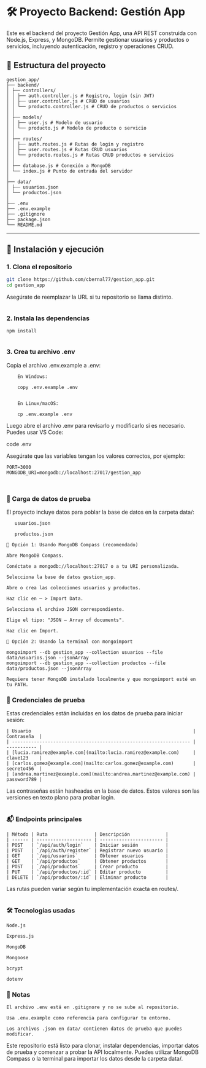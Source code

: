 # 🛠️ Proyecto Backend: Gestión App

Este es el backend del proyecto Gestión App, una API REST construida con Node.js, Express, y MongoDB. Permite gestionar usuarios y productos o servicios, incluyendo autenticación, registro y operaciones CRUD.

## 📁 Estructura del proyecto

```
gestion_app/
├── backend/
│ ├── controllers/
│ │ ├── auth.controller.js # Registro, login (sin JWT)
│ │ ├── user.controller.js # CRUD de usuarios
│ │ └── producto.controller.js # CRUD de productos o servicios
│ │
│ ├── models/
│ │ ├── user.js # Modelo de usuario
│ │ └── producto.js # Modelo de producto o servicio
│ │
│ ├── routes/
│ │ ├── auth.routes.js # Rutas de login y registro
│ │ ├── user.routes.js # Rutas CRUD usuarios
│ │ └── producto.routes.js # Rutas CRUD productos o servicios
│ │
│ ├── database.js # Conexión a MongoDB
│ └── index.js # Punto de entrada del servidor
│
├── data/
│ ├── usuarios.json
│ └── productos.json
│
├── .env
├── .env.example
├── .gitignore
├── package.json
└── README.md

```
---

## 🚀 Instalación y ejecución

### 1. Clona el repositorio

```bash
git clone https://github.com/cbernal77/gestion_app.git
cd gestion_app
```
Asegúrate de reemplazar la URL si tu repositorio se llama distinto.

```
```
### 2. Instala las dependencias

```
npm install


```
### 3. Crea tu archivo .env

Copia el archivo .env.example a .env:
```
    En Windows:

    copy .env.example .env


    En Linux/macOS:

    cp .env.example .env
```
Luego abre el archivo .env para revisarlo y modificarlo si es necesario. Puedes usar VS Code:

code .env

Asegúrate que las variables tengan los valores correctos, por ejemplo:
```
PORT=3000
MONGODB_URI=mongodb://localhost:27017/gestion_app



```
### 🧪 Carga de datos de prueba

El proyecto incluye datos para poblar la base de datos en la carpeta data/:

 ```
    usuarios.json

    productos.json

🔹 Opción 1: Usando MongoDB Compass (recomendado)
```
    Abre MongoDB Compass.

    Conéctate a mongodb://localhost:27017 o a tu URI personalizada.

    Selecciona la base de datos gestion_app.

    Abre o crea las colecciones usuarios y productos.

    Haz clic en ⋯ > Import Data.

    Selecciona el archivo JSON correspondiente.

    Elige el tipo: "JSON – Array of documents".

    Haz clic en Import.
```
🔹 Opción 2: Usando la terminal con mongoimport
```
    mongoimport --db gestion_app --collection usuarios --file data/usuarios.json --jsonArray
    mongoimport --db gestion_app --collection productos --file data/productos.json --jsonArray
```
Requiere tener MongoDB instalado localmente y que mongoimport esté en tu PATH.

```
### 🔐 Credenciales de prueba

Estas credenciales están incluidas en los datos de prueba para iniciar sesión:

```
| Usuario                                                           | Contraseña  |
| ----------------------------------------------------------------- | ----------- |
| [lucia.ramirez@example.com](mailto:lucia.ramirez@example.com)     | clave123    |
| [carlos.gomez@example.com](mailto:carlos.gomez@example.com)       | secreto456  |
| [andrea.martinez@example.com](mailto:andrea.martinez@example.com) | password789 |

```
Las contraseñas están hasheadas en la base de datos. Estos valores son las versiones en texto plano para probar login.

```
```
### 📬 Endpoints principales

```
| Método | Ruta                 | Descripción             |
| ------ | -------------------- | ----------------------- |
| POST   | `/api/auth/login`    | Iniciar sesión          |
| POST   | `/api/auth/register` | Registrar nuevo usuario |
| GET    | `/api/usuarios`      | Obtener usuarios        |
| GET    | `/api/productos`     | Obtener productos       |
| POST   | `/api/productos`     | Crear producto          |
| PUT    | `/api/productos/:id` | Editar producto         |
| DELETE | `/api/productos/:id` | Eliminar producto       |
```

Las rutas pueden variar según tu implementación exacta en routes/.

```
```

### 🛠️ Tecnologías usadas

    Node.js

    Express.js

    MongoDB

    Mongoose

    bcrypt

    dotenv

### 📌 Notas

    El archivo .env está en .gitignore y no se sube al repositorio.

    Usa .env.example como referencia para configurar tu entorno.

    Los archivos .json en data/ contienen datos de prueba que puedes modificar.

Este repositorio está listo para clonar, instalar dependencias, importar datos de prueba y comenzar a probar la API localmente. Puedes utilizar MongoDB Compass o la terminal para importar los datos desde la carpeta data/.